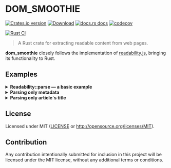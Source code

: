 # DOM_SMOOTHIE

[![Crates.io version](https://img.shields.io/crates/v/dom_smoothie.svg?style=flat)](https://crates.io/crates/dom_smoothie)
[![Download](https://img.shields.io/crates/d/dom_smoothie.svg?style=flat)](https://crates.io/crates/dom_smoothie)
[![docs.rs docs](https://img.shields.io/badge/docs-latest-blue.svg?style=flat)](https://docs.rs/dom_smoothie)
[![codecov](https://codecov.io/gh/niklak/dom_smoothie/graph/badge.svg?token=X0LB1HB90L)](https://codecov.io/gh/niklak/dom_smoothie)

[![Rust CI](https://github.com/niklak/dom_smoothie/actions/workflows/rust.yml/badge.svg)](https://github.com/niklak/dom_smoothie/actions/workflows/rust.yml)

> A Rust crate for extracting readable content from web pages.

**dom_smoothie** closely follows the implementation of [readability.js](https://github.com/mozilla/readability), bringing its functionality to Rust.


## Examples


<details>
    <summary><b>Readability::parse — a basic example</b></summary>


```rust
use std::error::Error;

use dom_smoothie::{Article, Config, Readability};

fn main() -> Result<(), Box<dyn Error>> {
    let html = include_str!("../test-pages/rustwiki_2024.html");
    let document_url = "https://en.wikipedia.org/wiki/Rust_(programming_language)";

    // for more options check the documentation
    let cfg = Config {
        max_elements_to_parse: 9000,
        ..Default::default()
    };
    // Readability supplies an optional `Config`. If `cfg` is omitted, then a default `Config` instance will be used.
    // Readability also supplies an optional `document_url` parameter, which may be used to transform relative URLs into absolute URLs.
    let mut readability = Readability::new(html, Some(document_url), Some(cfg))?;

    let article: Article = readability.parse()?;

    println!("{:<15} {}","Title:", article.title);
    println!("{:<15} {:?}","Byline:", article.byline);
    println!("{:<15} {}","Length:", article.length);
    println!("{:<15} {:?}","Excerpt:", article.excerpt);
    println!("{:<15} {:?}","Site Name:", article.site_name);
    println!("{:<15} {:?}", "Dir:", article.dir);
    println!("{:<15} {:?}","Published Time:", article.published_time);
    println!("{:<15} {:?}","Modified Time:", article.modified_time);
    println!("{:<15} {:?}","Image:", article.image);
    // This uri can be taken only from ld+json
    println!("{:<15} {:?}","URL", article.url);

    // Skipping article.content since it is too large.
    // To check out the html content of the article please have a look at `./test-pages/rustwiki_2024_result.html`
    // println!("HTML Content: {}", article.content);

    // Skipping article.text_content since it is too large.
    // To check out the html content of the article please have a look at `./test-pages/rustwiki_2024_result.txt`
    //println!("Text Content: {}", article.text_content);

    // Right now, `text_content` provides almost the same result as readability.js, which is far from perfect. 
    // It may squash words together if element nodes don't have a whitespace before closing, 
    // and currently, I have no definitive opinion on this matter.

    Ok(())
}
```
</details>


<details>
    <summary><b>Parsing only metadata</b></summary>


```rust
use std::error::Error;

use dom_smoothie::{Metadata, Config, Readability};

fn main() -> Result<(), Box<dyn Error>> {
    let html = include_str!("../test-pages/rustwiki_2024.html");

    let cfg = Config {
        // parsing `ld+json` may be skipped
        disable_json_ld: false,
        ..Default::default()
    };

    // You can parse only metadata without parsing the article content
    let readability = Readability::new(html, None, Some(cfg))?;

    // <script type="application/ld+json"> may contain some useful information, but usually it is not enough.
    let ld_meta: Option<Metadata> = readability.parse_json_ld();

    if let Some(ref meta) = ld_meta {
        println!("LD META: {:#?}", meta);
    }

    println!("\n=============\n");
    // Under the hood, `Readability::parse` passes the metadata obtained from `Readability::parse_json_ld` 
    // as the basis to `Readability::get_article_metadata`. But this is not necessary.
    let meta = readability.get_article_metadata(ld_meta);
    println!("META: {:#?}", &meta);

    // Some fields of Metadata may be missing because they can be assigned during the Readability::parse process.
    // This applies to `excerpt`, `byline`, and `dir`.
    Ok(())
}
```
</details>

<details>
    <summary><b>Parsing only article`s title</b></summary>


```rust
use std::error::Error;

use dom_query::Document;
use dom_smoothie::Readability;

fn main() -> Result<(), Box<dyn Error>> {
    let html = include_str!("../test-pages/rustwiki_2024.html");

    let doc: Document = dom_query::Document::from(html);

    // You can parse only the metadata without parsing the article content.
    let readability: Readability = Readability::with_document(doc, None, None)?;
    
    // Parse only the title without extracting the full content.
    let title: tendril::Tendril<tendril::fmt::UTF8> = readability.get_article_title();
    assert_eq!(title, " Rust (programming language) - Wikipedia".into());
    
    // However, this title may differ from `metadata.title`,
    // as `metadata.title` first attempts to extract the title from the metadata
    // and falls back to `Readability::get_article_title` if unavailable.
    println!("Title: {}", title);

    Ok(())
}
```
</details>

## License

Licensed under MIT ([LICENSE](LICENSE) or http://opensource.org/licenses/MIT).

## Contribution

Any contribution intentionally submitted for inclusion in this project will be licensed under the MIT license, without any additional terms or conditions.

